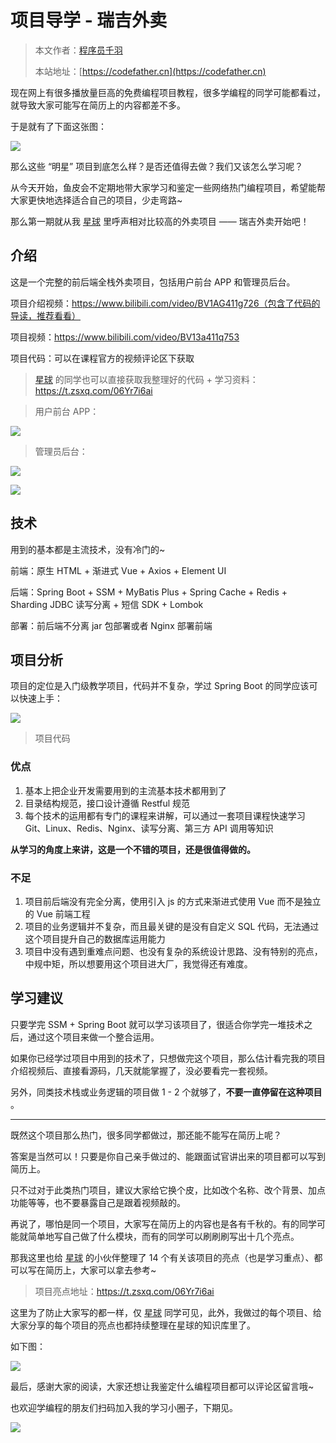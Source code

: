 # 项目导学 - 瑞吉外卖

> 本文作者：[程序员千羽](https://yuyuanweb.feishu.cn/wiki/Abldw5WkjidySxkKxU2cQdAtnah)
>
> 本站地址：[https://codefather.cn](https://codefather.cn)

现在网上有很多播放量巨高的免费编程项目教程，很多学编程的同学可能都看过，就导致大家可能写在简历上的内容都差不多。

于是就有了下面这张图：

![](https://pic.yupi.icu/5563/202311090901224.png)

那么这些 “明星” 项目到底怎么样？是否还值得去做？我们又该怎么学习呢？

从今天开始，鱼皮会不定期地带大家学习和鉴定一些网络热门编程项目，希望能帮大家更快地选择适合自己的项目，少走弯路~

那么第一期就从我 [星球](https://mp.weixin.qq.com/s?__biz=MzI1NDczNTAwMA==&mid=2247524980&idx=2&sn=9ddcdb6c52aa096ed4c5ad0ced946a7d&chksm=e9c28583deb50c95f3c2665713a8bbc372c68332b3bfb846cf4b23af3f1cc07164832a291335&token=689599617&lang=zh_CN&scene=21#wechat_redirect) 里呼声相对比较高的外卖项目 —— 瑞吉外卖开始吧！

## 介绍

这是一个完整的前后端全栈外卖项目，包括用户前台 APP 和管理员后台。

项目介绍视频：https://www.bilibili.com/video/BV1AG411g726（包含了代码的导读，推荐看看）

项目视频：https://www.bilibili.com/video/BV13a411q753

项目代码：可以在课程官方的视频评论区下获取

> [星球](https://mp.weixin.qq.com/s?__biz=MzI1NDczNTAwMA==&mid=2247524980&idx=2&sn=9ddcdb6c52aa096ed4c5ad0ced946a7d&chksm=e9c28583deb50c95f3c2665713a8bbc372c68332b3bfb846cf4b23af3f1cc07164832a291335&token=689599617&lang=zh_CN&scene=21#wechat_redirect) 的同学也可以直接获取我整理好的代码 + 学习资料：https://t.zsxq.com/06Yr7i6ai

> 用户前台 APP：

![](https://pic.yupi.icu/5563/202311090901446.png)

> 管理员后台：

![](https://pic.yupi.icu/5563/202311090901400.png)

![](https://pic.yupi.icu/5563/202311090901275.png)

## 技术

用到的基本都是主流技术，没有冷门的~

前端：原生 HTML + 渐进式 Vue + Axios + Element UI

后端：Spring Boot + SSM + MyBatis Plus + Spring Cache + Redis + Sharding JDBC 读写分离 + 短信 SDK + Lombok

部署：前后端不分离 jar 包部署或者 Nginx 部署前端

## 项目分析

项目的定位是入门级教学项目，代码并不复杂，学过 Spring Boot 的同学应该可以快速上手：

![](https://pic.yupi.icu/5563/202311090901267.png)

> 项目代码

### 优点

1. 基本上把企业开发需要用到的主流基本技术都用到了
2. 目录结构规范，接口设计遵循 Restful 规范
3. 每个技术的运用都有专门的课程来讲解，可以通过一套项目课程快速学习 Git、Linux、Redis、Nginx、读写分离、第三方 API 调用等知识

**从学习的角度上来讲，这是一个不错的项目，还是很值得做的。**

### 不足

1. 项目前后端没有完全分离，使用引入 js 的方式来渐进式使用 Vue 而不是独立的 Vue 前端工程
2. 项目的业务逻辑并不复杂，而且最关键的是没有自定义 SQL 代码，无法通过这个项目提升自己的数据库运用能力
3. 项目中没有遇到重难点问题、也没有复杂的系统设计思路、没有特别的亮点，中规中矩，所以想要用这个项目进大厂，我觉得还有难度。

## 学习建议

只要学完 SSM + Spring Boot 就可以学习该项目了，很适合你学完一堆技术之后，通过这个项目来做一个整合运用。

如果你已经学过项目中用到的技术了，只想做完这个项目，那么估计看完我的项目介绍视频后、直接看源码，几天就能掌握了，没必要看完一套视频。

另外，同类技术栈或业务逻辑的项目做 1 - 2 个就够了，**不要一直停留在这种项目** 。



------


既然这个项目那么热门，很多同学都做过，那还能不能写在简历上呢？

答案是当然可以！只要是你自己亲手做过的、能跟面试官讲出来的项目都可以写到简历上。

只不过对于此类热门项目，建议大家给它换个皮，比如改个名称、改个背景、加点功能等等，也不要暴露自己是跟着视频敲的。

再说了，哪怕是同一个项目，大家写在简历上的内容也是各有千秋的。有的同学可能就简单地写自己做了什么模块，而有的同学可以刷刷刷写出十几个亮点。

那我这里也给 [星球](https://mp.weixin.qq.com/s?__biz=MzI1NDczNTAwMA==&mid=2247524980&idx=2&sn=9ddcdb6c52aa096ed4c5ad0ced946a7d&chksm=e9c28583deb50c95f3c2665713a8bbc372c68332b3bfb846cf4b23af3f1cc07164832a291335&token=689599617&lang=zh_CN&scene=21#wechat_redirect) 的小伙伴整理了 14 个有关该项目的亮点（也是学习重点）、都可以写在简历上，大家可以拿去参考~

> 项目亮点地址：https://t.zsxq.com/06Yr7i6ai

这里为了防止大家写的都一样，仅 [星球](https://mp.weixin.qq.com/s?__biz=MzI1NDczNTAwMA==&mid=2247524980&idx=2&sn=9ddcdb6c52aa096ed4c5ad0ced946a7d&chksm=e9c28583deb50c95f3c2665713a8bbc372c68332b3bfb846cf4b23af3f1cc07164832a291335&token=689599617&lang=zh_CN&scene=21#wechat_redirect) 同学可见，此外，我做过的每个项目、给大家分享的每个项目的亮点也都持续整理在星球的知识库里了。

如下图：

![](https://pic.yupi.icu/5563/202311090901305.png)

最后，感谢大家的阅读，大家还想让我鉴定什么编程项目都可以评论区留言哦~

也欢迎学编程的朋友们扫码加入我的学习小圈子，下期见。

![](https://pic.yupi.icu/5563/202311090901893.jpeg)